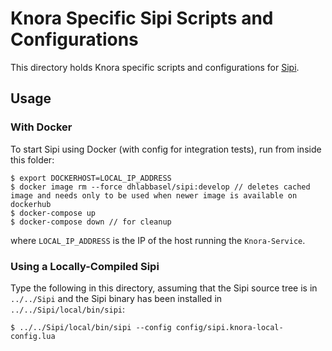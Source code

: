 # Knora Specific Sipi Scripts and Configurations

This directory holds Knora specific scripts and configurations for [Sipi](https://github.com/dhlab-basel/Sipi).

## Usage

### With Docker

To start Sipi using Docker (with config for integration tests), run from inside this folder:

```
$ export DOCKERHOST=LOCAL_IP_ADDRESS
$ docker image rm --force dhlabbasel/sipi:develop // deletes cached image and needs only to be used when newer image is available on dockerhub
$ docker-compose up
$ docker-compose down // for cleanup
```

where `LOCAL_IP_ADDRESS` is the IP of the host running the `Knora-Service`.

### Using a Locally-Compiled Sipi

Type the following in this directory, assuming that the Sipi source tree is in
`../../Sipi` and the Sipi binary has been installed in `../../Sipi/local/bin/sipi`:

```
$ ../../Sipi/local/bin/sipi --config config/sipi.knora-local-config.lua
```
